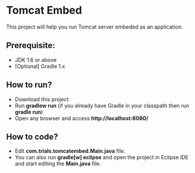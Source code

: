 # Tomcat Embed

This project will help you run Tomcat server embeded as an application.

## Prerequisite:
 - JDK 1.6 or above
 - [Optional] Gradle 1.x

## How to run?
 - Download this project
 - Run __gradlew run__ (if you already have Gradle in your classpath then run __gradle run__)
 - Open any browser and access __http://localhost:8080/__

## How to code?
 - Edit __com.trials.tomcatembed.Main.java__ file.
 - You can also run __gradle[w] eclipse__ and open the project in Eclipse IDE and start editing the __Main.java__ file.

 